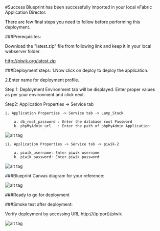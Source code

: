 #Success
Blueprint has been successfully imported in your local vFabric Application Director. 

There are few final steps you need to follow before performing this deployment.

###Prerequisites:

Download the "latest.zip" file from following link and keep it in your local webserver folder.

http://piwik.org/latest.zip


###Deployment steps:
1.Now click on deploy to deploy the application.

2.Enter name for deployment profile.

  Step 1: Deployment Environment tab will be displayed. Enter proper values as per your environment and click next.


Step2: Application Properties -> Service tab 

	i. Application Properties -> Service tab -> Lamp_Stack
	
		a. db_root_password : Enter the database root Password 
        b. phpMyAdmin_url   : Enter the path of phpMyAdmin Application 

![alt tag](https://raw.github.com/vmware-applicationdirector/solutions-import-beta/appd-Clustere-Apache-Hadoop-50-blueprint/AfterDeployment-Step1.jpg) 
                      
	ii. Application Properties -> Service tab -> piwik-2  
	
		a. piwik_username: Enter piwik username 
        b. piwik_password: Enter piwik password


![alt tag](https://raw.github.com/vmware-applicationdirector/solutions-import-beta/appd-Clustere-Apache-Hadoop-50-blueprint/AfterDeployment-Step1.jpg)


###Blueprint Canvas diagram for your reference: 

![alt tag](https://raw.github.com/vmware-applicationdirector/solutions-import-beta/appd-Clustere-Apache-Hadoop-50-blueprint/Hadoop-Canvas-Diagram.png)

###Ready to go for deployment


###Smoke test after deployment:

Verify deployment by accessing URL http://{ip:port}/piwik

![alt tag](https://raw.github.com/vmware-applicationdirector/solutions-import-beta/appd-Clustere-Apache-Hadoop-50-blueprint/Hadoop-Canvas-Diagram.png)




 












 








